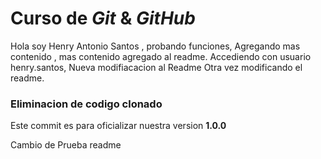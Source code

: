 # Curso de _Git_ & _GitHub_

Hola soy Henry Antonio Santos , probando funciones, Agregando mas contenido , mas contenido agregado al readme.
Accediendo con usuario henry.santos, Nueva modifiacacion al Readme
Otra vez modificando el readme.

### Eliminacion de codigo clonado

Este commit es para oficializar nuestra version **1.0.0**

Cambio de Prueba readme

